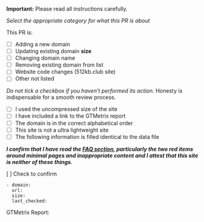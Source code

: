 **Important:** Please read all instructions carefully.

_Select the appropriate category for what this PR is about_

This PR is:

- [ ] Adding a new domain
- [ ] Updating existing domain **size**
- [ ] Changing domain name
- [ ] Removing existing domain from list
- [ ] Website code changes (512kb.club site)
- [ ] Other not listed

*Do not tick a checkbox if you haven’t performed its action.* Honesty is indispensable for a smooth review process.

- [ ] I used the uncompressed size of the site
- [ ] I have included a link to the GTMetrix report
- [ ] The domain is in the correct alphabetical order
- [ ] This site is not a ultra lightweight site
- [ ] The following information is filled identical to the data file

***I confirm that I have read the [FAQ section](https://512kb.club/faq), particularly the two red items around minimal pages and inappropriate content and I attest that this site is neither of these things.***

[ ] Check to confirm

```
- domain:
  url:
  size:
  last_checked:
```

GTMetrix Report:
